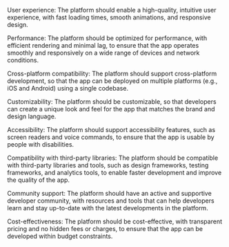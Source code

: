User experience: The platform should enable a high-quality, intuitive user experience, with fast loading times, smooth animations, and responsive design.

Performance: The platform should be optimized for performance, with efficient rendering and minimal lag, to ensure that the app operates smoothly and responsively on a wide range of devices and network conditions.

Cross-platform compatibility: The platform should support cross-platform development, so that the app can be deployed on multiple platforms (e.g., iOS and Android) using a single codebase.

Customizability: The platform should be customizable, so that developers can create a unique look and feel for the app that matches the brand and design language.

Accessibility: The platform should support accessibility features, such as screen readers and voice commands, to ensure that the app is usable by people with disabilities.

Compatibility with third-party libraries: The platform should be compatible with third-party libraries and tools, such as design frameworks, testing frameworks, and analytics tools, to enable faster development and improve the quality of the app.

Community support: The platform should have an active and supportive developer community, with resources and tools that can help developers learn and stay up-to-date with the latest developments in the platform.

Cost-effectiveness: The platform should be cost-effective, with transparent pricing and no hidden fees or charges, to ensure that the app can be developed within budget constraints.
